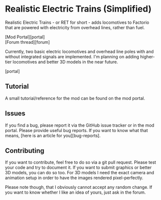 Realistic Electric Trains (Simplified)
=========================

Realistic Electric Trains - or RET for short - adds locomotives to Factorio that
are powered with electricity from overhead lines, rather than fuel.

[Mod Portal][portal]  
[Forum thread][forum]

Currently, two basic electric locomotives and overhead line poles with and 
without integrated signals are implemented. I'm planning on adding higher-tier 
locomotives and better 3D models in the near future.


[portal]


Tutorial
--------

A small tutorial/reference for the mod can be found on the mod portal.


Issues
------

If you find a bug, please report it via the GitHub issue tracker or in the mod
portal. Please provide useful bug reports. If you want to know what that means,
[here is an article for you][bug-reports].



Contributing
------------

If you want to contribute, feel free to do so via a git pull request. Please
test your code and try to document it. If you want to submit graphics or better
3D models, you can do so too. For 3D models I need the exact camera and
animation setup in order to have the images rendered pixel-perfectly.

Please note though, that I obviously cannot accept any random change. If you
want to know whether I like an idea of yours, just ask in the forum.
